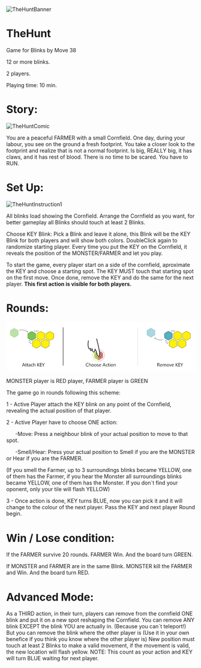 ![TheHuntBanner](/images/thehuntbanner2.jpg) 

# TheHunt
Game for Blinks by Move 38

12 or more blinks.

2 players.

Playing time: 10 min.

# Story:
![TheHuntComic](/images/comic1.jpg)

You are a peaceful FARMER with a small Cornfield.
One day, during your labour, you see on the ground a fresh footprint.
You take a closer look to the footprint and realize that is not a normal footprint.
Is big, REALLY big, it has claws, and it has rest of blood.
There is no time to be scared. You have to RUN.

# Set Up:
![TheHuntInstruction1](/images/instruction1.jpg)

All blinks load showing the Cornfield.
Arrange the Cornfield as you want, for better gameplay all Blinks should touch at least 2 Blinks.

Choose KEY Blink: Pick a Blink and leave it alone, this Blink will be the KEY Blink for both players and will show both colors.
DoubleClick again to randomize starting player.
Every time you put the KEY on the Cornfield, it reveals the position of the MONSTER/FARMER and let you play.

To start the game, every player start on a side of the cornfield, aproximate the KEY and choose a starting spot. The KEY MUST touch that starting spot on the first move.
Once done, remove the KEY and do the same for the next player.
**This first action is visible for both players.**

# Rounds:
![TheHuntInstruction3](/images/instruction3.jpg)

MONSTER player is RED player, FARMER player is GREEN

The game go in rounds following this scheme:

1 - Active Player attach the KEY blink on any point of the Cornfield, revealing the actual position of that player. 

2 - Active Player have to choose ONE action:

&nbsp;&nbsp;&nbsp;&nbsp;&nbsp;&nbsp;-Move: Press a neighbour blink of your actual position to move to that spot.
      
&nbsp;&nbsp;&nbsp;&nbsp;&nbsp;&nbsp;-Smell/Hear: Press your actual position to Smell if you are the MONSTER or Hear if you are the FARMER. 

(If you smell the Farmer, up to 3 surroundings blinks became YELLOW, one of them has the Farmer, if you hear the Monster all surroundings blinks became YELLOW, one of them has the Monster. If you don´t find your oponent, only your tile will flash YELLOW)
      
3 - Once action is done, KEY turns BLUE, now you can pick it and it will change to the colour of the next player. Pass the KEY and next player Round begin.

# Win / Lose condition:

If the FARMER survive 20 rounds. FARMER Win. And the board turn GREEN.

If MONSTER and FARMER are in the same Blink. MONSTER kill the FARMER and Win. And the board turn RED.

# Advanced Mode: 

As a THIRD action, in their turn, players can remove from the cornfield ONE blink and put it on a new spot reshaping the Cornfield.
You can remove ANY blink EXCEPT the blink YOU are actually in. (Because you can´t teleport!)
But you can remove the blink where the other player is (Use it in your own benefice if you think you know where the other player is)
New position must touch at least 2 Blinks to make a valid movement, if the movement is valid, the new location will flash yellow.
NOTE: This count as your action and KEY will turn BLUE waiting for next player.
